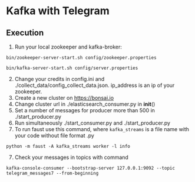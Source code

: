# Kafka with Telegram

## Execution

1) Run your local zookeeper and kafka-broker:
```
bin/zookeeper-server-start.sh config/zookeeper.properties

bin/kafka-server-start.sh config/server.properties
```

2) Change your credits in config.ini and ./collect_data/config_collect_data.json. ip_address is an ip of your zookeeper.
3) Create a new cluster on https://bonsai.io
4) Change cluster url in ./elasticsearch_consumer.py in __init__()
5) Set a number of messages for producer more than 500 in ./start_producer.py
6) Run simultaneously ./start_consumer.py and ./start_producer.py
7) To run faust use this command, where `kafka_streams` is a file name with your code without file format .py
```
python -m faust -A kafka_streams worker -l info
```
7) Check your messages in topics with command
```
kafka-console-consumer --bootstrap-server 127.0.0.1:9092 --topic telegram_messages7 --from-beginning
```